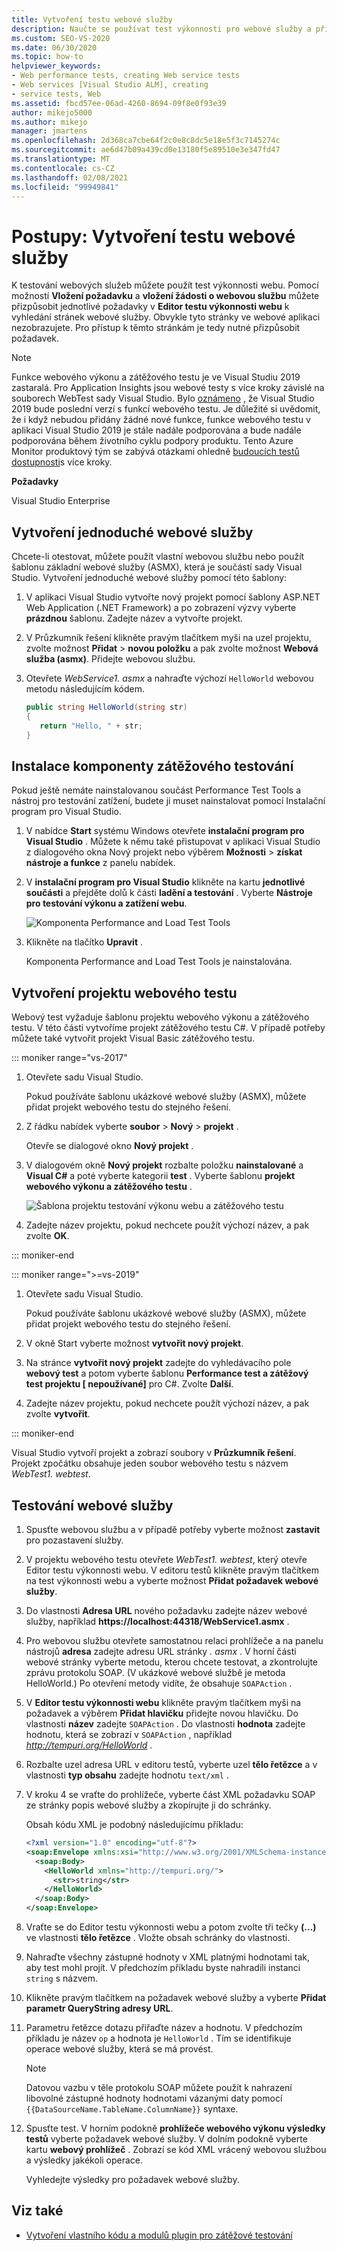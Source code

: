 ```yaml
---
title: Vytvoření testu webové služby
description: Naučte se používat test výkonnosti pro webové služby a přizpůsobovat žádosti v Editor testu výkonnosti webu k vyhledání stránek webové služby.
ms.custom: SEO-VS-2020
ms.date: 06/30/2020
ms.topic: how-to
helpviewer_keywords:
- Web performance tests, creating Web service tests
- Web services [Visual Studio ALM], creating
- service tests, Web
ms.assetid: fbcd57ee-06ad-4260-8694-09f8e0f93e39
author: mikejo5000
ms.author: mikejo
manager: jmartens
ms.openlocfilehash: 2d368ca7cbe64f2c0e8c8dc5e18e5f3c7145274c
ms.sourcegitcommit: ae6d47b09a439cd0e13180f5e89510e3e347fd47
ms.translationtype: MT
ms.contentlocale: cs-CZ
ms.lasthandoff: 02/08/2021
ms.locfileid: "99949841"
---
```

# <a name="how-to-create-a-web-service-test"></a>Postupy: Vytvoření testu webové služby

K testování webových služeb můžete použít test výkonnosti webu. Pomocí možností **Vložení požadavku** a **vložení žádosti o webovou službu** můžete přizpůsobit jednotlivé požadavky v **Editor testu výkonnosti webu** k vyhledání stránek webové služby. Obvykle tyto stránky ve webové aplikaci nezobrazujete. Pro přístup k těmto stránkám je tedy nutné přizpůsobit požadavek.

>[!NOTE]
> Funkce webového výkonu a zátěžového testu je ve Visual Studiu 2019 zastaralá. Pro Application Insights jsou webové testy s více kroky závislé na souborech WebTest sady Visual Studio. Bylo [oznámeno](https://devblogs.microsoft.com/devops/cloud-based-load-testing-service-eol/) , že Visual Studio 2019 bude poslední verzí s funkcí webového testu. Je důležité si uvědomit, že i když nebudou přidány žádné nové funkce, funkce webového testu v aplikaci Visual Studio 2019 je stále nadále podporována a bude nadále podporována během životního cyklu podpory produktu. Tento Azure Monitor produktový tým se zabývá otázkami ohledně [budoucích testů dostupnosti](https://github.com/MicrosoftDocs/azure-docs/issues/26050#issuecomment-468814101)s více kroky.

**Požadavky**

Visual Studio Enterprise

## <a name="to-create-a-simple-web-service"></a>Vytvoření jednoduché webové služby

Chcete-li otestovat, můžete použít vlastní webovou službu nebo použít šablonu základní webové služby (ASMX), která je součástí sady Visual Studio. Vytvoření jednoduché webové služby pomocí této šablony:

1. V aplikaci Visual Studio vytvořte nový projekt pomocí šablony ASP.NET Web Application (.NET Framework) a po zobrazení výzvy vyberte **prázdnou** šablonu. Zadejte název a vytvořte projekt.

1. V Průzkumník řešení klikněte pravým tlačítkem myši na uzel projektu, zvolte možnost **Přidat**  >  **novou položku** a pak zvolte možnost **Webová služba (asmx)**. Přidejte webovou službu.

1. Otevřete *WebService1. asmx* a nahraďte výchozí `HelloWorld` webovou metodu následujícím kódem.

   ```csharp
   public string HelloWorld(string str)
   {
      return "Hello, " + str;
   }
   ```

## <a name="install-the-load-testing-component"></a>Instalace komponenty zátěžového testování

Pokud ještě nemáte nainstalovanou součást Performance Test Tools a nástroj pro testování zatížení, budete ji muset nainstalovat pomocí Instalační program pro Visual Studio.

1. V nabídce **Start** systému Windows otevřete **instalační program pro Visual Studio** . Můžete k němu také přistupovat v aplikaci Visual Studio z dialogového okna Nový projekt nebo výběrem **Možnosti**  >  **získat nástroje a funkce** z panelu nabídek.

1. V **instalační program pro Visual Studio** klikněte na kartu **jednotlivé součásti** a přejděte dolů k části **ladění a testování** . Vyberte **Nástroje pro testování výkonu a zatížení webu**.

   ![Komponenta Performance and Load Test Tools](media/web-perf-load-testing-tools-component.png)

1. Klikněte na tlačítko **Upravit** .

   Komponenta Performance and Load Test Tools je nainstalována.

## <a name="create-a-web-test-project"></a>Vytvoření projektu webového testu

Webový test vyžaduje šablonu projektu webového výkonu a zátěžového testu. V této části vytvoříme projekt zátěžového testu C#. V případě potřeby můžete také vytvořit projekt Visual Basic zátěžového testu.

::: moniker range="vs-2017"

1. Otevřete sadu Visual Studio.

   Pokud používáte šablonu ukázkové webové služby (ASMX), můžete přidat projekt webového testu do stejného řešení.

2. Z řádku nabídek vyberte **soubor** > **Nový** > **projekt** .

   Otevře se dialogové okno **Nový projekt** .

3. V dialogovém okně **Nový projekt** rozbalte položku **nainstalované** a **Visual C#** a poté vyberte kategorii **test** . Vyberte šablonu **projekt webového výkonu a zátěžového testu** .

   ![Šablona projektu testování výkonu webu a zátěžového testu](media/web-perf-load-test-project-template.png)

4. Zadejte název projektu, pokud nechcete použít výchozí název, a pak zvolte **OK**.

::: moniker-end

::: moniker range=">=vs-2019"

1. Otevřete sadu Visual Studio.

   Pokud používáte šablonu ukázkové webové služby (ASMX), můžete přidat projekt webového testu do stejného řešení.

2. V okně Start vyberte možnost **vytvořit nový projekt**.

3. Na stránce **vytvořit nový projekt** zadejte do vyhledávacího pole **webový test** a potom vyberte šablonu **Performance test a zátěžový test projektu \[ nepoužívané]** pro C#. Zvolte **Další**.

4. Zadejte název projektu, pokud nechcete použít výchozí název, a pak zvolte **vytvořit**.

::: moniker-end

   Visual Studio vytvoří projekt a zobrazí soubory v **Průzkumník řešení**. Projekt zpočátku obsahuje jeden soubor webového testu s názvem *WebTest1. webtest*.

## <a name="to-test-a-web-service"></a>Testování webové služby

1. Spusťte webovou službu a v případě potřeby vyberte možnost **zastavit** pro pozastavení služby.

1. V projektu webového testu otevřete *WebTest1. webtest*, který otevře Editor testu výkonnosti webu. V editoru testů klikněte pravým tlačítkem na test výkonnosti webu a vyberte možnost **Přidat požadavek webové služby**.

1. Do vlastnosti **Adresa URL** nového požadavku zadejte název webové služby, například **https://localhost:44318/WebService1.asmx** .

1. Pro webovou službu otevřete samostatnou relaci prohlížeče a na panelu nástrojů **adresa** zadejte adresu URL stránky *. asmx* . V horní části webové stránky vyberte metodu, kterou chcete testovat, a zkontrolujte zprávu protokolu SOAP. (V ukázkové webové službě je metoda HelloWorld.) Po otevření metody vidíte, že obsahuje `SOAPAction` .

1. V **Editor testu výkonnosti webu** klikněte pravým tlačítkem myši na požadavek a výběrem **Přidat hlavičku** přidejte novou hlavičku. Do vlastnosti **název** zadejte `SOAPAction` . Do vlastnosti **hodnota** zadejte hodnotu, která se zobrazí v `SOAPAction` , například *http://tempuri.org/HelloWorld* .

1. Rozbalte uzel adresa URL v editoru testů, vyberte uzel **tělo řetězce** a v vlastnosti **typ obsahu** zadejte hodnotu `text/xml` .

1. V kroku 4 se vraťte do prohlížeče, vyberte část XML požadavku SOAP ze stránky popis webové služby a zkopírujte ji do schránky.

   Obsah kódu XML je podobný následujícímu příkladu:

     ```xml
     <?xml version="1.0" encoding="utf-8"?>
     <soap:Envelope xmlns:xsi="http://www.w3.org/2001/XMLSchema-instance" xmlns:xsd="http://www.w3.org/2001/XMLSchema" xmlns:soap="http://schemas.xmlsoap.org/soap/envelope/">
       <soap:Body>
         <HelloWorld xmlns="http://tempuri.org/">
           <str>string</str>
         </HelloWorld>
       </soap:Body>
     </soap:Envelope>
     ```

1. Vraťte se do Editor testu výkonnosti webu a potom zvolte tři tečky **(...)** ve vlastnosti **tělo řetězce** . Vložte obsah schránky do vlastnosti.

1. Nahraďte všechny zástupné hodnoty v XML platnými hodnotami tak, aby test mohl projít. V předchozím příkladu byste nahradili instanci `string` s názvem.

1. Klikněte pravým tlačítkem na požadavek webové služby a vyberte **Přidat parametr QueryString adresy URL**.

1. Parametru řetězce dotazu přiřaďte název a hodnotu. V předchozím příkladu je název `op` a hodnota je `HelloWorld` . Tím se identifikuje operace webové služby, která se má provést.

    > [!NOTE]
    > Datovou vazbu v těle protokolu SOAP můžete použít k nahrazení libovolné zástupné hodnoty hodnotami vázanými daty pomocí `{{DataSourceName.TableName.ColumnName}}` syntaxe.

1. Spusťte test. V horním podokně **prohlížeče webového výkonu výsledky testů** vyberte požadavek webové služby. V dolním podokně vyberte kartu **webový prohlížeč** . Zobrazí se kód XML vrácený webovou službou a výsledky jakékoli operace.

   Vyhledejte výsledky pro požadavek webové služby.

## <a name="see-also"></a>Viz také

- [Vytvoření vlastního kódu a modulů plugin pro zátěžové testování](../test/create-custom-code-and-plug-ins-for-load-tests.md)
